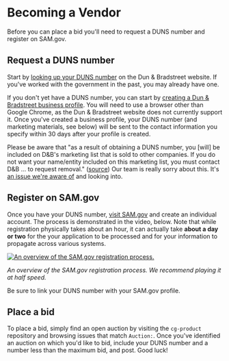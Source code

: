Becoming a Vendor
=================

Before you can place a bid you'll need to request a DUNS number and register on SAM.gov.

Request a DUNS number
---------------------

Start by [looking up your DUNS number](http://www.dnb.com/duns-number/lookup.html) on the Dun & Bradstreet website. If you've worked with the government in the past, you may already have one.

If you don't yet have a DUNS number, you can start by [creating a Dun & Bradstreet business profile](https://www.dandb.com/product/companyupdate/companyupdateHome?execution=e10s1). You will need to use a browser other than Google Chrome, as the Dun & Bradstreet website does not currently support it. Once you've created a business profile, your DUNS number (and marketing materials, see below) will be sent to the contact information you specify within 30 days after your profile is created.

Please be aware that "as a result of obtaining a DUNS number, you \[will\] be included on D&B's marketing list that is sold to other companies. If you do not want your name/entity included on this marketing list, you must contact D&B … to request removal." ([source](https://fsd.gov/fsd-gov/answer.do?sysparm_kbid=4dd0e67e6f585100211956532e3ee43a&sysparm_search=duns)) Our team is really sorry about this. It's [an issue we're aware of](https://github.com/18F/micropurchase/issues/1090) and looking into.

Register on SAM.gov
-------------------

Once you have your DUNS number, [visit SAM.gov](https://www.sam.gov) and create an individual account. The process is demonstrated in the video, below. Note that while registration physically takes about an hour, it can actually take **about a day or two** for the your application to be processed and for your information to propagate across various systems.

[![An overview of the SAM.gov registration process.](http://img.youtube.com/vi/YHq9KAdBI6A/0.jpg)](http://www.youtube.com/watch?v=YHq9KAdBI6A "Registering in SAM.gov")

*An overview of the SAM.gov registration process. We recommend playing it at half speed.*

Be sure to link your DUNS number with your SAM.gov profile.

Place a bid
-----------

To place a bid, simply find an open auction by visiting the `cg-product` repository and browsing issues that match `Auction:`. Once you've identified an auction on which you'd like to bid, include your DUNS number and a number less than the maximum bid, and post. Good luck!
